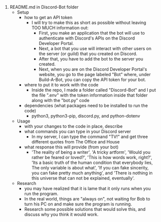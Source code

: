 1. README.md in Discord-Bot folder
   - Setup
     - how to get an API token
        - I will try to make this as short as possible without leaving TOO MUCH information out:
            - First, you make an application that the bot will use to authenticate with Discord's APIs on the Discord Developer Portal.
            - Next, a bot that you use will interact with other users on the server (or guild) that you created on Discord.
            - After that, you have to add the bot to the server you created.
            - Next, when you are on the Discord Developer Portal's website, you go to the page labeled "Bot" where, under Build-A-Bot, you can copy the API token for your bot.
     - where to put it to work with the code
        - Inside the repo, I made a folder called "Discord-Bot" and I put the file ".env" with the token information inside that folder along with the "bot.py" code
     - dependencies (what packages need to be installed to run the code)
        - python3, python3-pip, discord.py, and python-dotenv
   - Usage
     - with your changes to the code in place, describe
     - what commands you can type in your Discord server
        - In my server, I can type the command "TV!" and get three different quotes from The Office and House
     - what response this will provide (from your bot)
        - 'The reality of being a writer', 'A tricky artform', 'Would you rather be feared or loved?', 'This is how words work, right?', 'Its a basic truth of the human condition that everybody lies, The only variable is about what', 'If you can fake sincerity, you can fake pretty much anything', and 'There is nothing in this universe that can not be explained, eventually'.
   - Research
     - you may have realized that it is lame that it only runs when you run the program.
     - In the real world, things are "always on", not waiting for Bob to turn his PC on and make sure the program is running.
     - Research some possible solutions that would solve this, and discuss why you think it would work.
